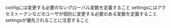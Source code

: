 configには変更する必要のないグローバル変数を定義すること
settingsにはアクセストークンなどのユーザが個別に変更する必要のある変数を定義すること
settingsが優先されることに注意すること